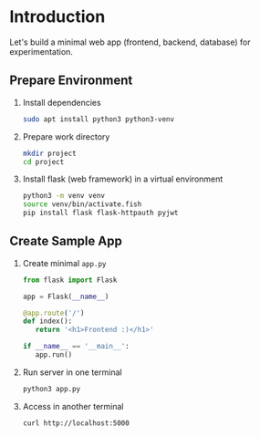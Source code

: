 # Introduction

Let's build a minimal web app (frontend, backend, database) for experimentation.

## Prepare Environment

1. Install dependencies

   ```bash
   sudo apt install python3 python3-venv
   ```

2. Prepare work directory

   ```bash
   mkdir project
   cd project
   ```

3. Install flask (web framework) in a virtual environment

   ```bash
   python3 -m venv venv
   source venv/bin/activate.fish
   pip install flask flask-httpauth pyjwt
   ```

## Create Sample App

1. Create minimal `app.py`

   ```python
   from flask import Flask

   app = Flask(__name__)

   @app.route('/')
   def index():
      return '<h1>Frontend :)</h1>'

   if __name__ == '__main__':
      app.run()
   ```

2. Run server in one terminal

   ```bash
   python3 app.py
   ```

3. Access in another terminal

   ```bash
   curl http://localhost:5000
   ```

